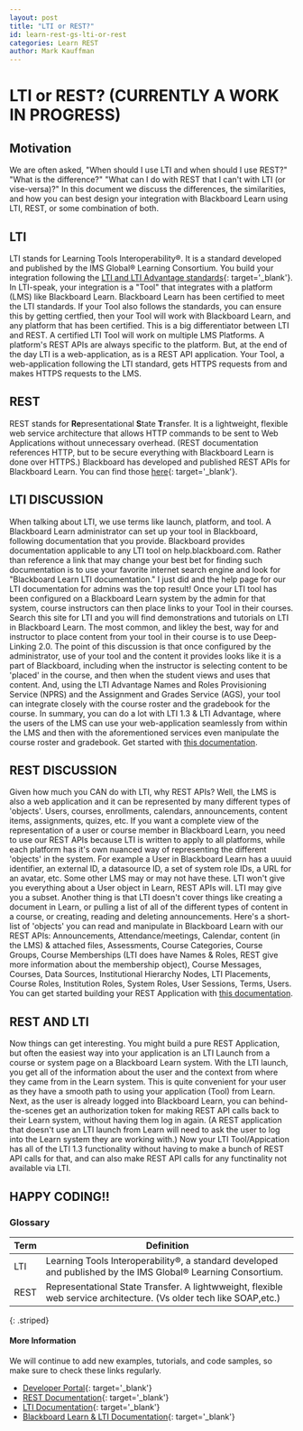 ```yaml
---
layout: post
title: "LTI or REST?"
id: learn-rest-gs-lti-or-rest
categories: Learn REST
author: Mark Kauffman
---
```


# LTI or REST? (CURRENTLY A WORK IN PROGRESS)
## Motivation
We are often asked, "When should I use LTI and when should I use REST?" 
"What is the difference?" "What can I do with REST that I can't with LTI
(or vise-versa)?" In this document we discuss the differences, the similarities,
and how you can best design your integration with Blackboard Learn using LTI,
REST, or some combination of both. 

## LTI
LTI stands for Learning Tools Interoperability®. It is a standard developed and published
by the IMS Global® Learning Consortium. You build your integration following the 
[LTI and LTI Advantage standards](https://www.imsglobal.org/activity/learning-tools-interoperability){: target='\_blank'}. 
In LTI-speak, your integration is a "Tool" that integrates with 
a platform (LMS) like Blackboard Learn. Blackboard Learn has been certified to meet the 
LTI standards. If your Tool also follows the standards, you can ensure this by getting
certfied, then your Tool will work with Blackboard Learn, and any platform that has been
certified. This is a big differentiator between LTI and REST. A certified LTI Tool will 
work on multiple LMS Platforms. A platform's REST APIs are always specific to the platform.
But, at the end of the day LTI is a web-application, as is a REST API application. Your Tool,
a web-application following the LTI standard, gets HTTPS requests from and makes HTTPS 
requests to the LMS.

## REST
REST stands for **Re**presentational **S**tate **T**ransfer. It is a
lightweight, flexible web service architecture that allows HTTP commands to be
sent to Web Applications without unnecessary overhead. (REST documentation references HTTP, but to be secure
everything with Blackboard Learn is done over HTTPS.) Blackboard has developed and published
REST APIs for Blackboard Learn. You can find those [here](https://developer.blackboard.com/portal/displayApi){: target='\_blank'}. 

## LTI DISCUSSION
When talking about LTI, we use terms like launch, platform, and tool. A Blackboard Learn administrator can set up your tool in Blackboard, following documentation that you provide. Blackboard provides documentation applicable to any LTI tool on help.blackboard.com. Rather than reference a link that may change your best bet for finding such documentation is to use your favorite internet search engine and look for "Blackboard Learn LTI documentation." I just did and the help page for our LTI documentation for admins was the top result! Once your LTI tool has been configured on a Blackboard Learn system by the admin for that system, course instructors can then place links to your Tool in their courses. Search this site for LTI and you will find demonstrations and tutorials on LTI in Blackboard Learn. The most common, and likley the best, way for and instructor to place content from your tool in their course is to use Deep-Linking 2.0. The point of this discussion is that once configured by the administrator, use of your tool and the content it provides looks like it is a part of Blackboard, including when the instructor is selecting content to be 'placed' in the course, and then when the student views and uses that content. And, using the LTI Advantage Names and Roles Provisioning Service (NPRS) and the Assignment and Grades Service (AGS), your tool can integrate closely with the course roster and the gradebook for the course. In summary, you can do a lot with LTI 1.3 & LTI Advantage, where the users of the LMS can use your web-application seamlessly from within the LMS and then with the aforementioned services even manipulate the course roster and gradebook. Get started with [this documentation](https://docs.blackboard.com/standards/lti/getting-started/getting-started-with-lti).

## REST DISCUSSION
Given how much you CAN do with LTI, why REST APIs? Well, the LMS is also a web application and it can be represented by many different types of 'objects'. Users, courses, enrollments, calendars, announcements, content items, assignments, quizes, etc. If you want a complete view of the representation of a user or course member in Blackboard Learn, you need to use our REST APIs because LTI is written to apply to all platforms, while each platform has it's own nuanced way of representing the different 'objects' in the system. For example a User in Blackboard Learn has a uuuid identifier, an external ID, a datasource ID, a set of system role IDs, a URL for an avatar, etc. Some other LMS may or may not have these. LTI won't give you everything about a User object in Learn, REST APIs will. LTI may give you a subset. Another thing is that LTI doesn't cover things like creating a document in Learn, or pulling a list of all of the different types of content in a course, or creating, reading and deleting announcements. Here's a short-list of 'objects' you can read and manipulate in Blackboard Learn with our REST APIs: Announcements, Attendance/meetings, Calendar, content (in the LMS) & attached files, Assessments, Course Categories, Course Groups, Course Memberships (LTI does have Names & Roles, REST give more information about the membership object), Course Messages, Courses, Data Sources, Institutional Hierarchy Nodes, LTI Placements, Course Roles, Institution Roles, System Roles, User Sessions, Terms, Users. You can get started building your REST Application with [this documentation](https://docs.blackboard.com/learn/rest/getting-started/first-steps).

## REST AND LTI
Now things can get interesting. You might build a pure REST Application, but often the easiest way into your application is an LTI Launch from a course or system page on a Blackboard Learn system. With the LTI launch, you get all of the information about the user and the context from where they came from in the Learn system. This is quite convenient for your user as they have a smooth path to using your application (Tool) from Learn. Next, as the user is already logged into Blackboard Learn, you can behind-the-scenes get an authorization token for making REST API calls back to their Learn system, without having them log in again. (A REST application that doesn't use an LTI launch from Learn will need to ask the user to log into the Learn system they are working with.) Now your LTI Tool/Appication has all of the LTI 1.3 functionality without having to make a bunch of REST API calls for that, and can also make REST API calls for any functinality not available via LTI.

## HAPPY CODING!!
### Glossary

| Term               | Definition                                                                                                                                                     |
| ------------------ | -------------------------------------------------------------------------------------------------------------------------------------------------------------- |
| LTI     | Learning Tools Interoperability®, a standard developed and published by the IMS Global® Learning Consortium. |
| REST    | Representational State Transfer. A lightwweight, flexible web service architecture. (Vs older tech like SOAP,etc.)                  |


{: .striped}

#### More Information

We will continue to add new examples, tutorials, and code samples, so make
sure to check these links regularly.

- [Developer Portal](https://developer.blackboard.com/){: target='\_blank'}
- [REST Documentation](https://developer.blackboard.com/portal/displayApi){: target='\_blank'}
- [LTI Documentation](https://www.imsglobal.org/activity/learning-tools-interoperability){: target='\_blank'}
- [Blackboard Learn & LTI Documentation](https://docs.blackboard.com/standards/lti/getting-started/getting-started-with-lti){: target='\_blank'}